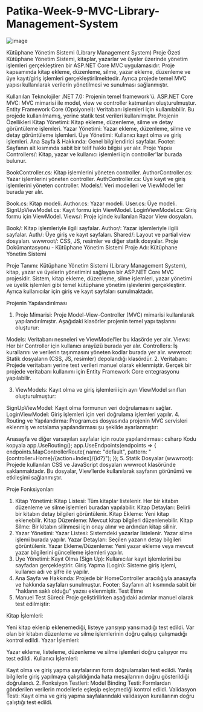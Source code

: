 # Patika-Week-9-MVC-Library-Management-System
![image](https://github.com/user-attachments/assets/bdb973da-5d7c-4753-be04-cf0e9e7c3b96)

Kütüphane Yönetim Sistemi (Library Management System)
Proje Özeti
Kütüphane Yönetim Sistemi, kitaplar, yazarlar ve üyeler üzerinde yönetim işlemleri gerçekleştiren bir ASP.NET Core MVC uygulamasıdır. Proje kapsamında kitap ekleme, düzenleme, silme, yazar ekleme, düzenleme ve üye kayıt/giriş işlemleri gerçekleştirilmektedir. Ayrıca projede temel MVC yapısı kullanılarak verilerin yönetilmesi ve sunulması sağlanmıştır.

Kullanılan Teknolojiler
.NET 7.0: Projenin temel framework'ü.
ASP.NET Core MVC: MVC mimarisi ile model, view ve controller katmanları oluşturulmuştur.
Entity Framework Core (Opsiyonel): Veritabanı işlemleri için kullanılabilir. Bu projede kullanılmamış, yerine statik test verileri kullanılmıştır.
Projenin Özellikleri
Kitap Yönetimi: Kitap ekleme, düzenleme, silme ve detay görüntüleme işlemleri.
Yazar Yönetimi: Yazar ekleme, düzenleme, silme ve detay görüntüleme işlemleri.
Üye Yönetimi: Kullanıcı kayıt olma ve giriş işlemleri.
Ana Sayfa & Hakkında: Genel bilgilendirici sayfalar.
Footer: Sayfanın alt kısmında sabit bir telif hakkı bilgisi yer alır.
Proje Yapısı
Controllers/: Kitap, yazar ve kullanıcı işlemleri için controller'lar burada bulunur.

BookController.cs: Kitap işlemlerini yöneten controller.
AuthorController.cs: Yazar işlemlerini yöneten controller.
AuthController.cs: Üye kayıt ve giriş işlemlerini yöneten controller.
Models/: Veri modelleri ve ViewModel'ler burada yer alır.

Book.cs: Kitap modeli.
Author.cs: Yazar modeli.
User.cs: Üye modeli.
SignUpViewModel.cs: Kayıt formu için ViewModel.
LoginViewModel.cs: Giriş formu için ViewModel.
Views/: Proje içinde kullanılan Razor View dosyaları.

Book/: Kitap işlemleriyle ilgili sayfalar.
Author/: Yazar işlemleriyle ilgili sayfalar.
Auth/: Üye giriş ve kayıt sayfaları.
Shared/: Layout ve partial view dosyaları.
wwwroot/: CSS, JS, resimler ve diğer statik dosyalar.
Proje Dokümantasyonu - Kütüphane Yönetim Sistemi
Proje Adı:
Kütüphane Yönetim Sistemi

Proje Tanımı:
Kütüphane Yönetim Sistemi (Library Management System), kitap, yazar ve üyelerin yönetimini sağlayan bir ASP.NET Core MVC projesidir. Sistem, kitap ekleme, düzenleme, silme işlemleri, yazar yönetimi ve üyelik işlemleri gibi temel kütüphane yönetim işlevlerini gerçekleştirir. Ayrıca kullanıcılar için giriş ve kayıt sayfaları sunulmaktadır.

Projenin Yapılandırılması
1. Proje Mimarisi:
Proje Model-View-Controller (MVC) mimarisi kullanılarak yapılandırılmıştır. Aşağıdaki klasörler projenin temel yapı taşlarını oluşturur:

Models: Veritabanı nesneleri ve ViewModel’ler bu klasörde yer alır.
Views: Her bir Controller için kullanıcı arayüzü burada yer alır.
Controllers: İş kurallarını ve verilerin taşınmasını yöneten kodlar burada yer alır.
wwwroot: Statik dosyaların (CSS, JS, resimler) depolandığı klasördür.
2. Veritabanı:
Projede veritabanı yerine test verileri manuel olarak eklenmiştir. Gerçek bir projede veritabanı kullanımı için Entity Framework Core entegrasyonu yapılabilir.

3. ViewModels:
Kayıt olma ve giriş işlemleri için ayrı ViewModel sınıfları oluşturulmuştur:

SignUpViewModel: Kayıt olma formunun veri doğrulamasını sağlar.
LoginViewModel: Giriş işlemleri için veri doğrulama işlemleri yapılır.
4. Routing ve Yapılandırma:
Program.cs dosyasında projenin MVC servisleri eklenmiş ve rotalama yapılandırması şu şekilde ayarlanmıştır:

Anasayfa ve diğer varsayılan sayfalar için route yapılandırması:
csharp
Kodu kopyala
app.UseRouting();
app.UseEndpoints(endpoints =>
{
    endpoints.MapControllerRoute(
        name: "default",
        pattern: "{controller=Home}/{action=Index}/{id?}");
});
5. Statik Dosyalar (wwwroot):
Projede kullanılan CSS ve JavaScript dosyaları wwwroot klasöründe saklanmaktadır. Bu dosyalar, View’lerde kullanılarak sayfanın görünümü ve etkileşimi sağlanmıştır.

Proje Fonksiyonları
1. Kitap Yönetimi:
Kitap Listesi: Tüm kitaplar listelenir. Her bir kitabın düzenleme ve silme işlemleri buradan yapılabilir.
Kitap Detayları: Belirli bir kitabın detay bilgileri görüntülenir.
Kitap Ekleme: Yeni kitap eklenebilir.
Kitap Düzenleme: Mevcut kitap bilgileri düzenlenebilir.
Kitap Silme: Bir kitabın silinmesi için onay alınır ve ardından kitap silinir.
2. Yazar Yönetimi:
Yazar Listesi: Sistemdeki yazarlar listelenir. Yazar silme işlemi burada yapılır.
Yazar Detayları: Seçilen yazarın detay bilgileri görüntülenir.
Yazar Ekleme/Düzenleme: Yeni yazar ekleme veya mevcut yazar bilgilerini güncelleme işlemleri yapılır.
3. Üye Yönetimi:
Kayıt Olma (Sign Up): Kullanıcılar kayıt işlemlerini bu sayfadan gerçekleştirir.
Giriş Yapma (Login): Sisteme giriş işlemi, kullanıcı adı ve şifre ile yapılır.
4. Ana Sayfa ve Hakkında:
Projede bir HomeController aracılığıyla anasayfa ve hakkında sayfaları sunulmuştur.
Footer: Sayfanın alt kısmında sabit bir "hakların saklı olduğu" yazısı eklenmiştir.
Test Etme
1. Manuel Test Süreci:
Proje geliştirilirken aşağıdaki adımlar manuel olarak test edilmiştir:

Kitap İşlemleri:

Yeni kitap eklenip eklenemediği, listeye yansıyıp yansımadığı test edildi.
Var olan bir kitabın düzenleme ve silme işlemlerinin doğru çalışıp çalışmadığı kontrol edildi.
Yazar İşlemleri:

Yazar ekleme, listeleme, düzenleme ve silme işlemleri doğru çalışıyor mu test edildi.
Kullanıcı İşlemleri:

Kayıt olma ve giriş yapma sayfalarının form doğrulamaları test edildi.
Yanlış bilgilerle giriş yapılmaya çalışıldığında hata mesajlarının doğru gösterildiği doğrulandı.
2. Fonksiyon Testleri:
Model Binding Testi: Formlardan gönderilen verilerin modellerle eşleşip eşleşmediği kontrol edildi.
Validasyon Testi: Kayıt olma ve giriş yapma sayfalarındaki validasyon kurallarının doğru çalıştığı test edildi.
